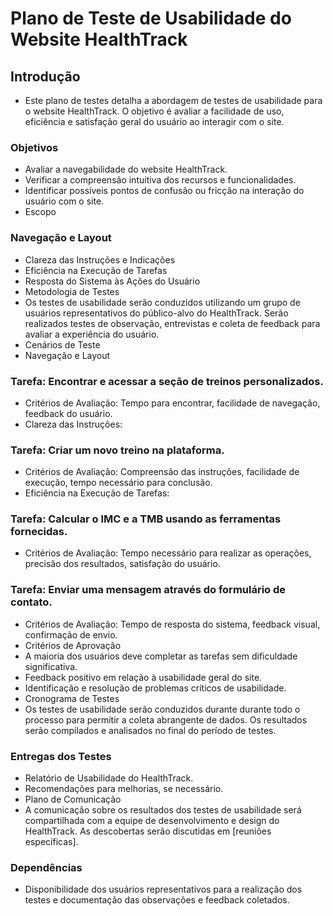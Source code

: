 # Plano de Teste de Usabilidade do Website HealthTrack

## Introdução
- Este plano de testes detalha a abordagem de testes de usabilidade para o website HealthTrack. O objetivo é avaliar a facilidade de uso, eficiência e satisfação geral do usuário ao interagir com o site.

### Objetivos
- Avaliar a navegabilidade do website HealthTrack.
- Verificar a compreensão intuitiva dos recursos e funcionalidades.
- Identificar possíveis pontos de confusão ou fricção na interação do usuário com o site.
- Escopo

### Navegação e Layout
- Clareza das Instruções e Indicações
- Eficiência na Execução de Tarefas
- Resposta do Sistema às Ações do Usuário
- Metodologia de Testes
- Os testes de usabilidade serão conduzidos utilizando um grupo de usuários representativos do público-alvo do HealthTrack. Serão realizados testes de observação, entrevistas e coleta de feedback para avaliar a experiência do usuário.
- Cenários de Teste
- Navegação e Layout

### Tarefa: Encontrar e acessar a seção de treinos personalizados.
- Critérios de Avaliação: Tempo para encontrar, facilidade de navegação, feedback do usuário.
- Clareza das Instruções:

### Tarefa: Criar um novo treino na plataforma.
- Critérios de Avaliação: Compreensão das instruções, facilidade de execução, tempo necessário para conclusão.
- Eficiência na Execução de Tarefas:

### Tarefa: Calcular o IMC e a TMB usando as ferramentas fornecidas.
- Critérios de Avaliação: Tempo necessário para realizar as operações, precisão dos resultados, satisfação do usuário.

### Tarefa: Enviar uma mensagem através do formulário de contato.
- Critérios de Avaliação: Tempo de resposta do sistema, feedback visual, confirmação de envio.
- Critérios de Aprovação
- A maioria dos usuários deve completar as tarefas sem dificuldade significativa.
- Feedback positivo em relação à usabilidade geral do site.
- Identificação e resolução de problemas críticos de usabilidade.
- Cronograma de Testes
- Os testes de usabilidade serão conduzidos durante durante todo o processo para permitir a coleta abrangente de dados. Os resultados serão compilados e analisados no final do período de testes.

### Entregas dos Testes
- Relatório de Usabilidade do HealthTrack.
- Recomendações para melhorias, se necessário.
- Plano de Comunicação
- A comunicação sobre os resultados dos testes de usabilidade será compartilhada com a equipe de desenvolvimento e design do HealthTrack. As descobertas serão discutidas em [reuniões específicas].

### Dependências
- Disponibilidade dos usuários representativos para a realização dos testes e documentação das observações e feedback coletados.

